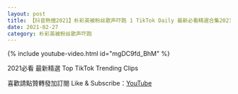 ```yaml
---
layout: post
title: 【抖音熱搜2021】朴彩英被粉丝歌声吓跑 1 TikTok Daily 最新必看精選合集2021 02 27
date: 2021-02-27
category: 朴彩英被粉丝歌声吓跑
---
```


{% include youtube-video.html id="mgDC9fd_BhM" %}

2021必看 最新精選 Top TikTok Trending Clips

喜歡請點贊轉發加訂閱 Like & Subscribe：[YouTube](https://www.youtube.com/channel/UCAoR7VcanIPd04uEq_GIylA/videos)

